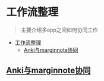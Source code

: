 # 工作流整理

> 主要介绍多app之间如何协同工作

<!--ts-->
* [工作流整理](#工作流整理)
   * [<a href="./marginnote_anki.md">Anki与marginnote协同</a>](#anki与marginnote协同)

<!-- Created by https://github.com/ekalinin/github-markdown-toc -->
<!-- Added by: runner, at: Mon Jun  6 16:18:22 UTC 2022 -->

<!--te-->

## [Anki与marginnote协同](./marginnote_anki.md)